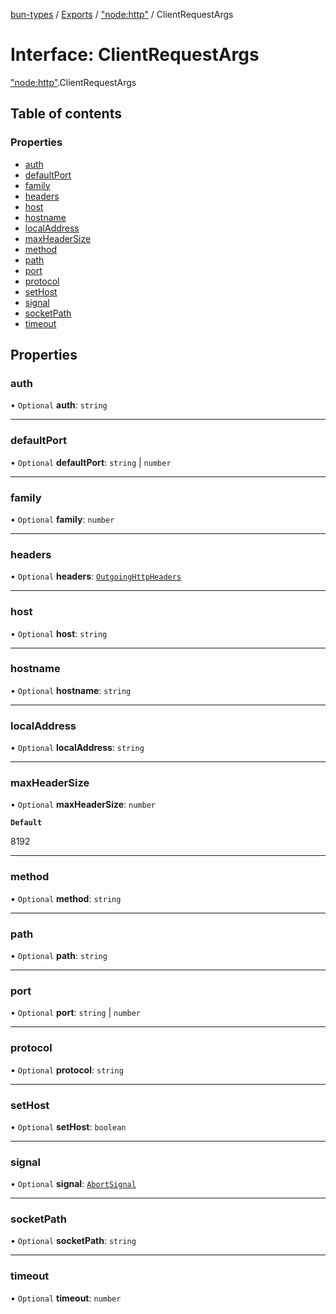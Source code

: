 [bun-types](https://github.com/oven-sh/bun-types/blob/master/api-docs/README.md) / [Exports](https://github.com/oven-sh/bun-types/blob/master/api-docs/modules.md) / ["node:http"](https://github.com/oven-sh/bun-types/blob/master/api-docs/modules/node_http_.md) / ClientRequestArgs

# Interface: ClientRequestArgs

["node:http"](https://github.com/oven-sh/bun-types/blob/master/api-docs/modules/node_http_.md).ClientRequestArgs

## Table of contents

### Properties

- [auth](https://github.com/oven-sh/bun-types/blob/master/api-docs/interfaces/node_http_.ClientRequestArgs.md#auth)
- [defaultPort](https://github.com/oven-sh/bun-types/blob/master/api-docs/interfaces/node_http_.ClientRequestArgs.md#defaultport)
- [family](https://github.com/oven-sh/bun-types/blob/master/api-docs/interfaces/node_http_.ClientRequestArgs.md#family)
- [headers](https://github.com/oven-sh/bun-types/blob/master/api-docs/interfaces/node_http_.ClientRequestArgs.md#headers)
- [host](https://github.com/oven-sh/bun-types/blob/master/api-docs/interfaces/node_http_.ClientRequestArgs.md#host)
- [hostname](https://github.com/oven-sh/bun-types/blob/master/api-docs/interfaces/node_http_.ClientRequestArgs.md#hostname)
- [localAddress](https://github.com/oven-sh/bun-types/blob/master/api-docs/interfaces/node_http_.ClientRequestArgs.md#localaddress)
- [maxHeaderSize](https://github.com/oven-sh/bun-types/blob/master/api-docs/interfaces/node_http_.ClientRequestArgs.md#maxheadersize)
- [method](https://github.com/oven-sh/bun-types/blob/master/api-docs/interfaces/node_http_.ClientRequestArgs.md#method)
- [path](https://github.com/oven-sh/bun-types/blob/master/api-docs/interfaces/node_http_.ClientRequestArgs.md#path)
- [port](https://github.com/oven-sh/bun-types/blob/master/api-docs/interfaces/node_http_.ClientRequestArgs.md#port)
- [protocol](https://github.com/oven-sh/bun-types/blob/master/api-docs/interfaces/node_http_.ClientRequestArgs.md#protocol)
- [setHost](https://github.com/oven-sh/bun-types/blob/master/api-docs/interfaces/node_http_.ClientRequestArgs.md#sethost)
- [signal](https://github.com/oven-sh/bun-types/blob/master/api-docs/interfaces/node_http_.ClientRequestArgs.md#signal)
- [socketPath](https://github.com/oven-sh/bun-types/blob/master/api-docs/interfaces/node_http_.ClientRequestArgs.md#socketpath)
- [timeout](https://github.com/oven-sh/bun-types/blob/master/api-docs/interfaces/node_http_.ClientRequestArgs.md#timeout)

## Properties

### auth

• `Optional` **auth**: `string`

___

### defaultPort

• `Optional` **defaultPort**: `string` \| `number`

___

### family

• `Optional` **family**: `number`

___

### headers

• `Optional` **headers**: [`OutgoingHttpHeaders`](https://github.com/oven-sh/bun-types/blob/master/api-docs/interfaces/http_.OutgoingHttpHeaders.md)

___

### host

• `Optional` **host**: `string`

___

### hostname

• `Optional` **hostname**: `string`

___

### localAddress

• `Optional` **localAddress**: `string`

___

### maxHeaderSize

• `Optional` **maxHeaderSize**: `number`

**`Default`**

8192

___

### method

• `Optional` **method**: `string`

___

### path

• `Optional` **path**: `string`

___

### port

• `Optional` **port**: `string` \| `number`

___

### protocol

• `Optional` **protocol**: `string`

___

### setHost

• `Optional` **setHost**: `boolean`

___

### signal

• `Optional` **signal**: [`AbortSignal`](https://github.com/oven-sh/bun-types/blob/master/api-docs/modules.md#abortsignal)

___

### socketPath

• `Optional` **socketPath**: `string`

___

### timeout

• `Optional` **timeout**: `number`
